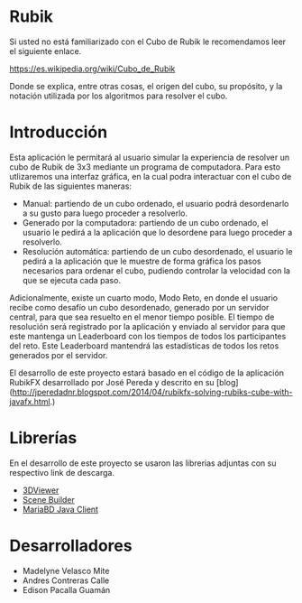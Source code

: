 # Rubik

Si usted no está familiarizado con el Cubo de Rubik le recomendamos leer el siguiente enlace.

https://es.wikipedia.org/wiki/Cubo_de_Rubik 

Donde se explica, entre otras cosas, el origen del cubo, su propósito, y la notación utilizada por los algoritmos para resolver el cubo.

# Introducción

Esta aplicación le permitará al usuario simular la experiencia de resolver un cubo de Rubik de 3x3 mediante un programa de computadora. 
Para esto utlizaremos una interfaz gráfica, en la cual podra interactuar con el cubo de Rubik de las siguientes maneras:
  - Manual: partiendo de un cubo ordenado, el usuario podrá desordenarlo a su gusto para luego proceder a resolverlo.
  - Generado por la computadora: partiendo de un cubo ordenado, el usuario le pedirá a la aplicación que lo desordene para luego proceder a resolverlo.
  - Resolución automática: partiendo de un cubo desordenado, el usuario le pedirá a la aplicación que le muestre de forma gráfica los pasos necesarios para ordenar el cubo, pudiendo controlar la velocidad con la que se ejecuta cada paso.

Adicionalmente, existe un cuarto modo, Modo Reto, en donde el usuario recibe como desafío un cubo desordenado, generado por un servidor central, para que sea resuelto en el menor tiempo posible. El tiempo de resolución será registrado por la aplicación y enviado al servidor para que este mantenga un Leaderboard con los tiempos de todos los participantes del reto. Este Leaderboard mantendrá las estadísticas de todos los retos generados por el servidor.

El desarrollo de este proyecto estará basado en el código de la aplicación RubikFX desarrollado por José Pereda y descrito en su [blog] (http://jperedadnr.blogspot.com/2014/04/rubikfx-solving-rubiks-cube-with-javafx.html.)

# Librerías

En el desarrollo de este proyecto se usaron las librerias adjuntas con su respectivo link de descarga.
   - [3DViewer](http://hg.openjdk.java.net/openjfx/8/master/rt/file/f89b7dc932af/apps/experiments/3DViewer)
   - [Scene Builder](http://gluonhq.com/open-source/scene-builder)
   - [MariaBD Java Client](https://mariadb.com/my_portal/download/java-client)


# Desarrolladores

  - Madelyne Velasco Mite
  - Andres Contreras Calle
  - Edison Pacalla Guamán


